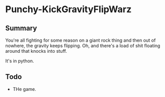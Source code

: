 # Punchy-KickGravityFlipWarz

## Summary
You're all fighting for some reason on a giant rock thing and then out of nowhere, the gravity keeps flipping. Oh, and there's a load of shit floating around that knocks into stuff.

It's in python.

## Todo

- THe game.
